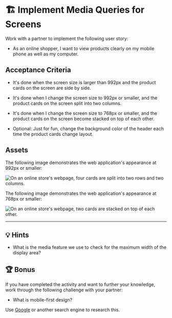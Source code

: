 # 🏗️ Implement Media Queries for Screens

Work with a partner to implement the following user story:

- As an online shopper, I want to view products clearly on my mobile phone as well as my computer.

## Acceptance Criteria

- It's done when the screen size is larger than 992px and the product cards on the screen are side by side.

- It's done when I change the screen size to 992px or smaller, and the product cards on the screen split into two columns.

- It's done when I change the screen size to 768px or smaller, and the product cards on the screen become stacked on top of each other.

- Optional: Just for fun, change the background color of the header each time the product cards change layout.

## Assets

The following image demonstrates the web application's appearance at 992px or smaller:

![On an online store's webpage, four cards are split into two rows and two columns.](./Images/01-product-columns.png)

The following image demonstrates the web application's appearance at 768px or smaller:

![On an online store's webpage, two cards are stacked on top of each other.](./Images/02-products-stacked.png)

---

## 💡 Hints

- What is the media feature we use to check for the maximum width of the display area?

## 🏆 Bonus

If you have completed the activity and want to further your knowledge, work through the following challenge with your partner:

- What is mobile-first design?

Use [Google](https://www.google.com) or another search engine to research this.
